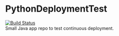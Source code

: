 # PythonDeploymentTest
[![Build Status](https://travis-ci.com/Kev1venteur/PythonDeploymentTest.svg?branch=main)](https://travis-ci.com/Kev1venteur/PythonDeploymentTest) <br>
Small Java app repo to test continuous deployment.
